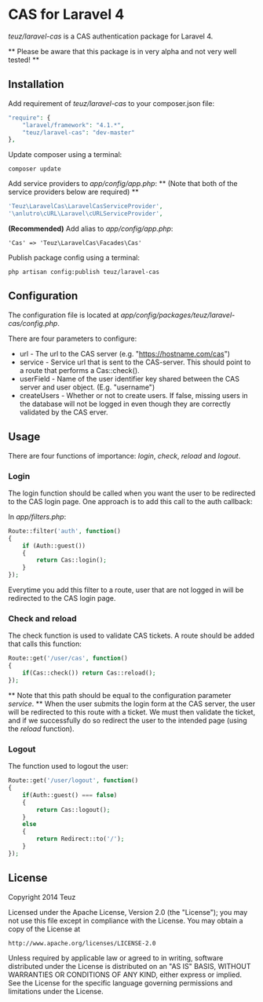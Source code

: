 # CAS for Laravel 4

*teuz/laravel-cas* is a CAS authentication package for Laravel 4.

** Please be aware that this package is in very alpha and not very well tested! **

## Installation

Add requirement of *teuz/laravel-cas* to your composer.json file:

```php
"require": {
	"laravel/framework": "4.1.*",
	"teuz/laravel-cas": "dev-master"
},
```

Update composer using a terminal:

```
composer update
```

Add service providers to *app/config/app.php*: ** (Note that both of the service providers below are required) **

```php
'Teuz\LaravelCas\LaravelCasServiceProvider',
'\anlutro\cURL\Laravel\cURLServiceProvider',
```

**(Recommended)** Add alias to *app/config/app.php*:

```
'Cas' => 'Teuz\LaravelCas\Facades\Cas'
```

Publish package config using a terminal:

```
php artisan config:publish teuz/laravel-cas
```

## Configuration

The configuration file is located at *app/config/packages/teuz/laravel-cas/config.php*.

There are four parameters to configure:
 * url 			- The url to the CAS server (e.g. "https://hostname.com/cas")
 * service 		- Service url that is sent to the CAS-server. This should point to a route that performs a Cas::check().
 * userField	- Name of the user identifier key shared between the CAS server and user object. (E.g. "username")
 * createUsers	- Whether or not to create users. If false, missing users in the database will not be logged in even though they are correctly validated by the CAS  erver.

## Usage

There are four functions of importance: *login*, *check*, *reload* and *logout*.

### Login

The login function should be called when you want the user to be redirected to the CAS login page.
One approach is to add this call to the auth callback:

In *app/filters.php*:

```php
Route::filter('auth', function()
{
	if (Auth::guest())
	{
		return Cas::login();
	}
});
```

Everytime you add this filter to a route, user that are not logged in will be redirected to the CAS login page.

### Check and reload

The check function is used to validate CAS tickets. A route should be added that calls this function:

```php
Route::get('/user/cas', function()
{
	if(Cas::check()) return Cas::reload();
});
```

** Note that this path should be equal to the configuration parameter *service*. **
When the user submits the login form at the CAS server, the user will be redirected to this route with a ticket.
We must then validate the ticket, and if we successfully do so redirect the user to the intended page (using the *reload* function).

### Logout

The function used to logout the user:

```php
Route::get('/user/logout', function()
{
	if(Auth::guest() === false)
	{
		return Cas::logout();
	}
	else
	{
		return Redirect::to('/');
	}
});
```

## License

Copyright 2014 Teuz

Licensed under the Apache License, Version 2.0 (the "License");
you may not use this file except in compliance with the License.
You may obtain a copy of the License at

    http://www.apache.org/licenses/LICENSE-2.0

Unless required by applicable law or agreed to in writing, software
distributed under the License is distributed on an "AS IS" BASIS,
WITHOUT WARRANTIES OR CONDITIONS OF ANY KIND, either express or implied.
See the License for the specific language governing permissions and
limitations under the License.
